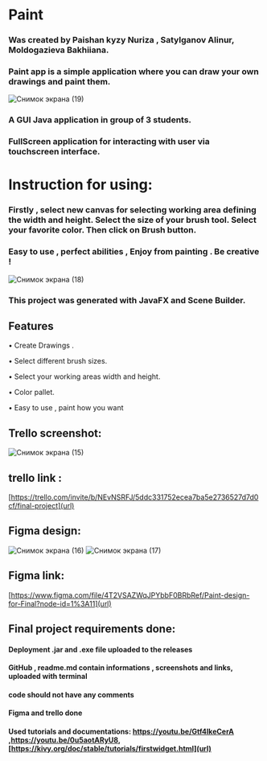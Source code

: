 # Paint
### Was created by Paishan kyzy Nuriza , Satylganov Alinur, Moldogazieva Bakhiiana.

### Paint app is a simple application where you can draw your own drawings and paint them.
![Снимок экрана (19)](https://user-images.githubusercontent.com/73305001/117591517-b2342e00-b156-11eb-966e-fd5629419cc4.png)

### A GUI Java application in group of 3 students.
### FullScreen application for interacting with user via touchscreen interface.

# Instruction for using:

### Firstly , select new canvas for selecting working area defining the width and height. Select the size of your brush tool. Select your favorite color. Then click on Brush button.
### Easy to use , perfect abilities , Enjoy from painting . Be creative !
![Снимок экрана (18)](https://user-images.githubusercontent.com/73305001/117591523-b8c2a580-b156-11eb-9ee7-3e12abe67703.png)



### This project was generated with JavaFX and Scene Builder.

## Features

• Create Drawings .

• Select different brush sizes.

• Select your working areas width and height.

• Color pallet.

• Easy to use , paint how you want

## Trello screenshot:
![Снимок экрана (15)](https://user-images.githubusercontent.com/73305001/117591530-bc562c80-b156-11eb-8099-01b3f5ce6b74.png)

## trello link :

[https://trello.com/invite/b/NEvNSRFJ/5ddc331752ecea7ba5e2736527d7d0cf/final-project](url)

## Figma design:


![Снимок экрана (16)](https://user-images.githubusercontent.com/73305001/117591533-c24c0d80-b156-11eb-8922-7597b6706291.png)
![Снимок экрана (17)](https://user-images.githubusercontent.com/73305001/117591537-c4ae6780-b156-11eb-9e04-09e1bdaeffc7.png)

## Figma link:

[https://www.figma.com/file/4T2VSAZWqJPYbbF0BRbRef/Paint-design-for-Final?node-id=1%3A11](url)

## Final project requirements done:
#### Deployment .jar and .exe file uploaded to the releases
#### GitHub , readme.md contain informations , screenshots and links, uploaded with terminal 
#### code should not have any comments
#### Figma and trello done
#### Used tutorials and documentations: https://youtu.be/Gtf4IkeCerA ,https://youtu.be/0u5aotARyU8, [https://kivy.org/doc/stable/tutorials/firstwidget.html](url)


